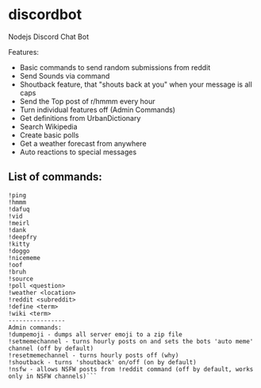 # discordbot
Nodejs Discord Chat Bot

Features:
* Basic commands to send random submissions from reddit
* Send Sounds via command
* Shoutback feature, that "shouts back at you" when your message is all caps
* Send the Top post of r/hmmm every hour
* Turn individual features off (Admin Commands)
* Get definitions from UrbanDictionary
* Search Wikipedia
* Create basic polls
* Get a weather forecast from anywhere
* Auto reactions to special messages

## List of commands:
```!help
!ping
!hmmm
!dafuq
!vid
!meirl
!dank
!deepfry
!kitty
!doggo
!nicememe
!oof
!bruh
!source
!poll <question>
!weather <location>
!reddit <subreddit>
!define <term>
!wiki <term>
----------------
Admin commands:
!dumpemoji - dumps all server emoji to a zip file
!setmemechannel - turns hourly posts on and sets the bots 'auto meme' channel (off by default)
!resetmemechannel - turns hourly posts off (why)
!shoutback - turns 'shoutback' on/off (on by default)
!nsfw - allows NSFW posts from !reddit command (off by default, works only in NSFW channels)```
